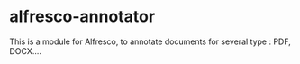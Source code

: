 alfresco-annotator
==================

This is a module for Alfresco, to annotate documents for several type : PDF, DOCX....
